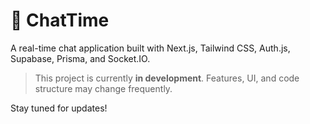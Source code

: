 # 💬 ChatTime

A real-time chat application built with Next.js, Tailwind CSS, Auth.js, Supabase, Prisma, and Socket.IO.

> This project is currently **in development**. Features, UI, and code structure may change frequently.

Stay tuned for updates!
